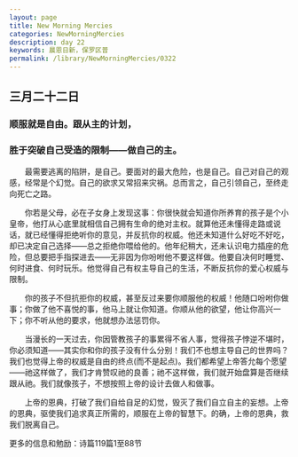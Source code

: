 ```yaml
---
layout: page
title: New Morning Mercies
categories: NewMorningMercies
description: day 22
keywords: 晨恩日新，保罗区普
permalink: /library/NewMorningMercies/0322
---
```


## 三月二十二日

### 顺服就是自由。跟从主的计划，

### 胜于突破自己受造的限制——做自己的主。

&emsp;&emsp;最需要逃离的陷阱，是自己。要面对的最大危险，也是自己。自己对自己的观感，经常是个幻觉。自己的欲求又常招来灾祸。总而言之，自己引领自己，至终走向死亡之路。

&emsp;&emsp;你若是父母，必在子女身上发现这事：你很快就会知道你所养育的孩子是个小皇帝，他打从心底里就相信自己拥有生命的绝对主权。就算他还未懂得走路或说话，就已经懂得拒绝听你的意见，并反抗你的权威。他还未知道什么好吃不好吃，却已决定自己选择——总之拒绝你喂给他的。他年纪稍大，还未认识电力插座的危险，但总要把手指探进去——无非因为你吩咐他不要这样做。他要自决何时睡觉、何时进食、何时玩乐。他觉得自己有权主导自己的生活，不断反抗你的爱心权威与限制。

&emsp;&emsp;你的孩子不但抗拒你的权威，甚至反过来要你顺服他的权威！他随口吩咐你做事；你做了他不喜悦的事，他马上就让你知道。你顺从他的欲望，他让你高兴一下；你不听从他的要求，他就想办法惩罚你。

&emsp;&emsp;当漫长的一天过去，你因管教孩子的事累得不省人事，觉得孩子悖逆不堪时，你必须知道——其实你和你的孩子没有什么分别！我们不也想主导自己的世界吗？我们也觉得上帝的权威是自由的终点(而不是起点)。我们都希望上帝答允每个愿望——祂这样做了，我们才肯赞叹祂的良善；祂不这样做，我们就开始盘算是否继续跟从祂。我们就像孩子，不想按照上帝的设计去做人和做事。

&emsp;&emsp;上帝的恩典，打破了我们自给自足的幻觉，毁灭了我们自立自主的妄想。上帝的恩典，驱使我们追求真正所需的，顺服在上帝的智慧下。的确，上帝的恩典，救我们脱离自己。

更多的信息和勉励：诗篇119篇1至88节